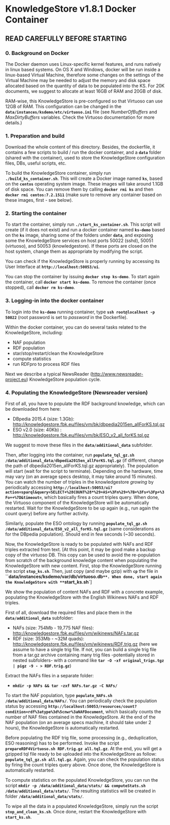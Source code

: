 # KnowledgeStore v1.8.1 Docker Container
## READ CAREFULLY BEFORE STARTING

### 0. Background on Docker

The Docker daemon uses Linux-specific kernel features, and runs natively in linux based systems. On OS X and Windows, docker will be run inside a linux-based Virtual Machine, therefore some changes on the settings of the Virtual Machine may be needed to adjust the memory and disk space allocated based on the quantity of data to be populated into the KS. For 20K documents, we suggest to allocate at least 16GB of RAM and 20GB of disk.

RAM-wise, this KnowledgeStore is pre-configured so that Virtuoso can use 12GB of RAM. This configuration can be changed in the **`data/instances/ksdemo/etc/virtuoso.ini`** file (see _NumberOfBuffers_ and _MaxDirtyBuffers_ variables. Check the Virtuoso documentation for more details.)

### 1. Preparation and build
Download the whole content of this directory. Besides, the dockerfile, it contains a few scripts to build / run the docker container, and a **`data`** folder (shared with the container), used to store the KnowledgeStore configuration files, DBs, useful scripts, etc.

To build the KnowledgeStore container, simply run **`./build_ks_container.sh`**.
This will create a Docker image named **`ks`**, based on the **`centos`** operating system image. These images will take around 1.1GB of disk space. You can remove them by calling **`docker rmi ks`** and then **`docker rmi centos:7.2.1511`** (make sure to remove any container based on these images, first - see below). 


### 2. Starting the container

To start the container, simply run **`./start_ks_container.sh`**. This script will create (if it does not exist) and run a docker container named **`ks-demo`** based on the **`ks`** image, sharing some of the folders under **`data`**, and exposing some the KnowledgeStore services on host ports 50022 (sshd), 50051 (virtuoso), and 50053 (knowledgestore). If these ports are closed on the host system, change them as appropriate by modifying the script.

You can check if the KnowledgeStore is properly running by accessing its User Interface at **`http://localhost:50053/ui`**.

You can stop the container by issuing **`docker stop ks-demo`**. To start again the container, call **`docker start ks-demo`**. To remove the container (once stopped), call **`docker rm ks-demo`**.


### 3. Logging-in into the docker container

To login into the **`ks-demo`** running container, type **`ssh root@localhost -p 50022`** (root password is set to _password_ in the Dockerfile).

Within the docker container, you can do several tasks related to the KnowledgeStore, including:

* NAF population
* RDF population
* star/stop/restart/clean the KnowledgeStore 
* compute statistics
* run RDFpro to process RDF files

Next we describe a typical NewsReader (http://www.newsreader-project.eu) KnowledgeStore population cycle.

### 4. Populating the KnowledgeStore (Newsreader version)

First of all, you have to populate the RDF background knowledge, which can be downloaded from here:

* DBpedia 2015.4 (size: 1.3Gb): http://knowledgestore.fbk.eu/files/vm/bk/dbpedia2015en_allForKS.tql.gz
* ESO v2.0 (size: 40Kb) : http://knowledgestore.fbk.eu/files/vm/bk/ESO_v2_all_forKS.tql.gz

We suggest to move these files in the **`data/additional_data`** subfolder.

Then, after logging into the container, run **`populate_tql_gz.sh /data/additional_data/dbpedia2015en_allForKS.tql.gz`** (if different, change the path of dbpedia2015en_allForKS.tql.gz appropriately). The population will start (wait for the script to terminate). Depending on the hardware, time may vary (on an average specs desktop, it may take around 15 minutes).
You can watch the number of triples in the knowledgestore _growing_ by periodically accessing **`http://localhost:50053/ui?action=sparql&query=SELECT+%28COUNT%28*%29+AS+%3Fn%29+%7B+%3Fs+%3Fp+%3Fo++%7D&timeout=`**, which basically fires a count triples query.
When done, the Virtuoso component of the KnowledgeStore will be automatically restarted. Wait for the KnowledgeStore to be up again (e.g., run again the count query) before any further activity.

Similarly, populate the ESO ontology by running **`populate_tql_gz.sh /data/additional_data/ESO_v2_all_forKS.tql.gz`** (same considerations as for the DBpedia population). Should end in few seconds (~30 seconds).


Now, the KnowledgeStore is ready to be populated with NAFs and RDF triples extracted from text. [At this point, it may be good make a backup copy of the virtuoso DB. This copy can be used to avoid the re-population from scratch of the background knowledge content when populating the KnowledgeStore with new content. First, stop the KnowledgeStore running the script **`stop_ks.sh`**. Then, just copy (and maybe gzip) with **`cp`** the file in **``data/instances/ksdemo/var/db/virtuoso.db`**. When done, start again the KnowledgeStore with **`start_ks.sh`**]

We show the population of content NAFs and RDF with a concrete example, populating the KnowledgeStore with the English Wikinews NAFs and RDF triples.

First of all, download the required files and place them in the **`data/additional_data`** subfolder:

* NAFs (size: 754Mb - 19,775 NAF files): http://knowledgestore.fbk.eu/files/vm/wikinews/NAFs.tar.gz
* RDF (size: 353Mb - ~32M quads): http://knowledgestore.fbk.eu/files/vm/wikinews/RDF.trig.gz (here we assume to have a single trig file. If not, you can build a single trig file from a tar.gz archive containing many trig files -potentially stored in nested subfolders- with a command like **`tar -O -xf original_trigs.tgz | pigz -9 - > RDF.trig.gz`**)

Extract the NAFs files in a separate folder:
- **`mkdir -p NAFs && tar -zxf NAFs.tar.gz -C NAFs/`**

To start the NAF population, type **`populate_NAFs.sh /data/additional_data/NAFs/`**.
You can periodically check the population status by accessing **`http://localhost:50053/resources/count?condition=rdf%3atype%3d%5cnwr%3aNAFDocument`**, which basically counts the number of NAF files contained in the KnowledgeStore.
At the end of the NAF population (on an average specs machine, it should take under 2 hours), the KnowledgeStore is automatically restarted.

Before populating the RDF trig file, some processing (e.g., deduplication, ESO reasoning) has to be performed. Invoke the script **`prepareRDF4Virtuoso.sh RDF.trig.gz all.tql.gz`**. At the end, you will get a gzipped tql file ready to be uploaded into the KnowledgeStore as follow: **`populate_tql_gz.sh all.tql.gz`**. Again, you can check the population status by firing the count triples query above. Once done, the KnowledgeStore is automatically restarted.

To compute statistics on the populated KnowledgeStore, you can run the script **`mkdir -p /data/additional_data/stats/ && computeStats.sh /data/additional_data/stats/`**. The resulting statistics will be created in folder **`/data/additional_data/stats/`**.

To wipe all the data in a populated KnowledgeStore, simply run the script **`stop_and_clean_ks.sh`**. Once done, restart the KnowledgeStore with **`start_ks.sh`**.
